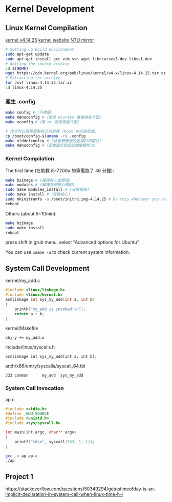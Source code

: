 # Kernel Development
## Linux Kernel Compilation
[kernel v4.14.25](https://cdn.kernel.org/pub/linux/kernel/v4.x/linux-4.14.25.tar.xz)
[kernel website](http://www.kernel.org)
[NTU mirror](http://ftp.ntu.edu.tw/linux/kernel/v4.x/)

```sh
# Setting up build environment
sudo apt-get update
sudo apt-get install gcc vim ssh wget libncurses5-dev libssl-dev
# Getting the source archive
cd ${HOME}
wget https://cdn.kernel.org/pub/linux/kernel/v4.x/linux-4.14.25.tar.xz
# Extracting the archive
tar Jxvf linux-4.14.25.tar.xz
cd linux-4.14.25
```
### 產生 .config
```sh
make config #（不建議）
make menuconfig #（使用 ncurses 做使用者介面）
make xconfig #（用 qt 做使用者介面）

# 你也可以直接複製自己系統裡 /boot 中的設定檔.
cp /boot/config-$(uname -r) .config
make olddefconfig # (檢查新舊版設定檔的相容性)
make menuconfig #（若想基於該設定檔繼續修改）
```

### Kernel Compilation
The first time (在助教  i5-7200u 的筆電跑了 46 分鐘):
```sh
make bzImage # (編譯核心並壓縮)
make modules # (編譯各個核心模組)
sudo make modules_install # (安裝模組)
sudo make install #（安裝核心）
sudo mkinitramfs -o /boot/initrd.img-4.14.25 # Do this whenever you reinstall the modules.
reboot
```
Others (about 5~10min):
```sh
make bzImage
sudo make install
reboot
```

press shift in grub menu, select "Advanced options for Ubuntu"

You can use `uname -a` to check current system information.

## System Call Development
kernel/my_add.c
```c
#include <linux/linkage.h>
#include <linux/kernel.h>
asmlinkage int sys_my_add(int a, int b)
{
    printk("my_add is invoked!\n");
    return a + b;
}
```

kernel/Makefile
```
obj-y += my_add.o
```

include/linux/syscalls.h
```
asmlinkage int sys_my_add(int a, int b);
```

arch/x86/entry/syscalls/syscall_64.tbl
```
333	common		my_add	sys_my_add
```
### System Call Invocation
ap.c
```c
#include <stdio.h>
#define _GNU_SOURCE
#include <unistd.h>
#include <sys/syscall.h>

int main(int argc, char** argv)
{
    printf("%d\n", syscall(333, 1, 1));
}
```
```sh
gcc -o ap ap.c
./ap
```

## Project 1

https://stackoverflow.com/questions/50349294/getnstimeofday-is-an-implicit-declaration-in-system-call-when-linux-time-h-i
